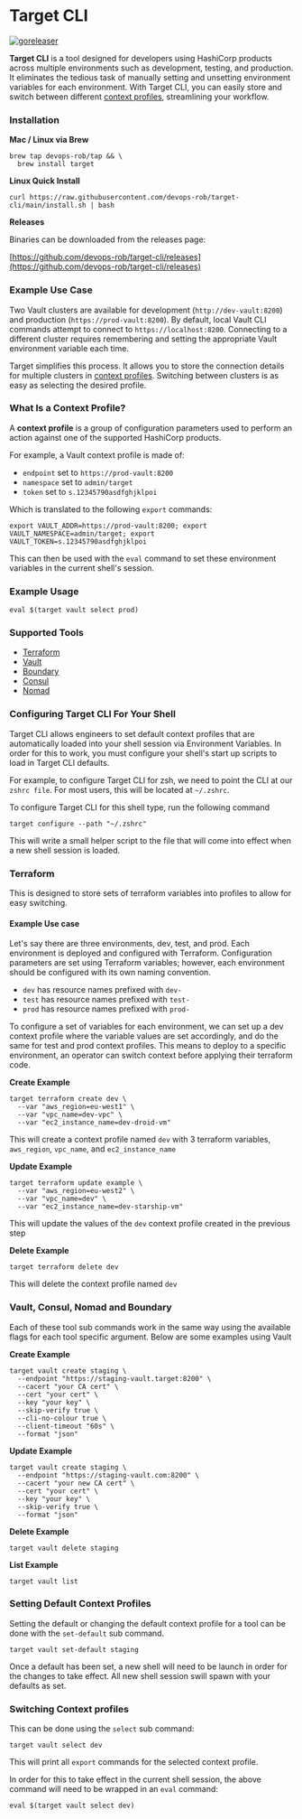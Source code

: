 # Target CLI

[![goreleaser](https://github.com/devops-rob/target-cli/actions/workflows/release.yaml/badge.svg)](https://github.com/devops-rob/target-cli/actions/workflows/release.yaml)

**Target CLI** is a tool designed for developers using HashiCorp products across multiple environments such as development, testing, and production. It eliminates the tedious task of manually setting and unsetting environment variables for each environment. With Target CLI, you can easily store and switch between different [context profiles](#what-is-a-context-profile), streamlining your workflow.

### Installation

**Mac / Linux via Brew**

```shell
brew tap devops-rob/tap && \
  brew install target
```

**Linux Quick Install**

```shell
curl https://raw.githubusercontent.com/devops-rob/target-cli/main/install.sh | bash
```

**Releases**

Binaries can be downloaded from the releases page:

[https://github.com/devops-rob/target-cli/releases](https://github.com/devops-rob/target-cli/releases)

### Example Use Case

Two Vault clusters are available for development (`http://dev-vault:8200`) and production (`https://prod-vault:8200`). By default, local Vault CLI commands attempt to connect to `https://localhost:8200`. Connecting to a different cluster requires remembering and setting the appropriate Vault environment variable each time.

Target simplifies this process. It allows you to store the connection details for multiple clusters in [context profiles](#what-is-a-context-profile). Switching between clusters is as easy as selecting the desired profile.

### What Is a Context Profile?

A **context profile** is a group of configuration parameters used to perform an action against one of the supported HashiCorp products.

For example, a Vault context profile is made of:

- `endpoint` set to `https://prod-vault:8200`
- `namespace` set to `admin/target`
- `token` set to `s.12345790asdfghjklpoi`

Which is translated to the following `export` commands:

```shell
export VAULT_ADDR=https://prod-vault:8200; export VAULT_NAMESPACE=admin/target; export VAULT_TOKEN=s.12345790asdfghjklpoi
```

This can then be used with the `eval` command to set these environment variables in the current shell's session.

### Example Usage

```shell
eval $(target vault select prod)
```

### Supported Tools

- [Terraform](#terraform)
- [Vault](#vault-consul-nomad-and-boundary)
- [Boundary](#vault-consul-nomad-and-boundary)
- [Consul](#vault-consul-nomad-and-boundary)
- [Nomad](#vault-consul-nomad-and-boundary)

### Configuring Target CLI For Your Shell

Target CLI allows engineers to set default context profiles that are automatically loaded into your shell session via Environment Variables. In order for this to work, you must configure your shell's start up scripts to load in Target CLI defaults.

For example, to configure Target CLI for zsh, we need to point the CLI at our `zshrc file`. For most users, this will be located at `~/.zshrc`.

To configure Target CLI for this shell type, run the following command

```shell
target configure --path "~/.zshrc"
```

This will write a small helper script to the file that will come into effect when a new shell session is loaded.

### Terraform

This is designed to store sets of terraform variables into profiles to allow for easy switching. 

#### Example Use case

Let's say there are three environments, dev, test, and prod. Each environment is deployed and configured with Terraform. Configuration parameters are set using Terraform variables; however, each environment should be configured with its own naming convention. 

- `dev` has resource names prefixed with `dev-`
- `test` has resource names prefixed with `test-`
- `prod` has resource names prefixed with `prod-`

To configure a set of variables for each environment, we can set up a dev context profile where the variable values are set accordingly, and do the same for test and prod context profiles. This means to deploy to a specific environment, an operator can switch context before applying their terraform code.

**Create Example**

```shell
target terraform create dev \
  --var "aws_region=eu-west1" \
  --var "vpc_name=dev-vpc" \
  --var "ec2_instance_name=dev-droid-vm"
```

This will create a context profile named `dev` with 3 terraform variables, `aws_region`, `vpc_name`, and `ec2_instance_name`

**Update Example**

```shell
target terraform update example \
  --var "aws_region=eu-west2" \
  --var "vpc_name=dev" \
  --var "ec2_instance_name=dev-starship-vm"
```

This will update the values of the `dev` context profile created in the previous step

**Delete Example**

```shell
target terraform delete dev
```

This will delete the context profile named `dev`

### Vault, Consul, Nomad and Boundary

Each of these tool sub commands work in the same way using the available flags for each tool specific argument. Below are some examples using Vault

**Create Example**

```shell
target vault create staging \
  --endpoint "https://staging-vault.target:8200" \
  --cacert "your CA cert" \
  --cert "your cert" \
  --key "your key" \
  --skip-verify true \
  --cli-no-colour true \
  --client-timeout "60s" \
  --format "json"
```

**Update Example**

```shell
target vault create staging \
  --endpoint "https://staging-vault.com:8200" \
  --cacert "your new CA cert" \
  --cert "your cert" \
  --key "your key" \
  --skip-verify true \
  --format "json"
```

**Delete Example**

```shell
target vault delete staging
```

**List Example**

```shell
target vault list
```

### Setting Default Context Profiles

Setting the default or changing the default context profile for a tool can be done with the `set-default` sub command. 

```shell
target vault set-default staging
```

Once a default has been set, a new shell will need to be launch in order for the changes to take effect. All new shell session swill spawn with your defaults as set.

### Switching Context profiles

This can be done using the `select` sub command:

```shell
target vault select dev
```

This will print all `export` commands for the selected context profile. 

In order for this to take effect in the current shell session, the above command will need to be wrapped in an `eval` command:

```shell
eval $(target vault select dev)
```